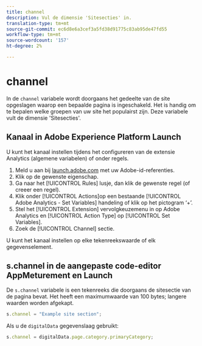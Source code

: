 ```yaml
---
title: channel
description: Vul de dimensie 'Sitesecties' in.
translation-type: tm+mt
source-git-commit: ec6d8e6a3cef3a5fd38d91775c83ab95de47fd55
workflow-type: tm+mt
source-wordcount: '157'
ht-degree: 2%

---
```



# channel

In de `channel` variabele wordt doorgaans het gedeelte van de site opgeslagen waarop een bepaalde pagina is ingeschakeld. Het is handig om te bepalen welke groepen van uw site het populairst zijn. Deze variabele vult de dimensie &#39;Sitesecties&#39;.

## Kanaal in Adobe Experience Platform Launch

U kunt het kanaal instellen tijdens het configureren van de extensie Analytics (algemene variabelen) of onder regels.

1. Meld u aan bij [launch.adobe.com](https://launch.adobe.com) met uw Adobe-id-referenties.
2. Klik op de gewenste eigenschap.
3. Ga naar het [!UICONTROL Rules] lusje, dan klik de gewenste regel (of creeer een regel).
4. Klik onder [!UICONTROL Actions]op een bestaande [!UICONTROL Adobe Analytics - Set Variables] handeling of klik op het pictogram ‘+’.
5. Stel het [!UICONTROL Extension] vervolgkeuzemenu in op Adobe Analytics en [!UICONTROL Action Type] op [!UICONTROL Set Variables].
6. Zoek de [!UICONTROL Channel] sectie.

U kunt het kanaal instellen op elke tekenreekswaarde of elk gegevenselement.

## s.channel in de aangepaste code-editor AppMeturement en Launch

De `s.channel` variabele is een tekenreeks die doorgaans de sitesectie van de pagina bevat. Het heeft een maximumwaarde van 100 bytes; langere waarden worden afgekapt.

```js
s.channel = "Example site section";
```

Als u de `digitalData` gegevenslaag [](../../prepare/data-layer.md)gebruikt:

```js
s.channel = digitalData.page.category.primaryCategory;
```
